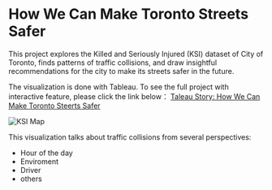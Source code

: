 # How We Can Make Toronto Streets Safer

This project explores the Killed and Seriously Injured (KSI) dataset of City of Toronto, finds patterns of traffic collisions, and draw insightful recommendations for the city to make its streets safer in the future.

The visualization is done with Tableau. To see the full project with interactive feature, please click the link below：
[Taleau Story: How We Can Make Toronto Steerts Safer](https://public.tableau.com/shared/2Q4WWFPH3?:display_count=yes&:origin=viz_share_link)

![KSI Map](https://user-images.githubusercontent.com/46429585/63954222-56765e00-cab5-11e9-8a05-8b786e60a1f5.JPG)

This visualization talks about traffic collisions from several perspectives:
* Hour of the day
* Enviroment
* Driver
* others


